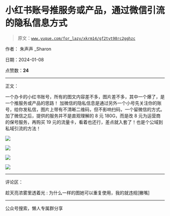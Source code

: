 # 小红书账号推服务或产品，通过微信引流的隐私信息方式

> 原文：[`www.yuque.com/for_lazy/xkrm14/gf2tyt98rc2gghzc`](https://www.yuque.com/for_lazy/xkrm14/gf2tyt98rc2gghzc)

作者： 朱声声 _Sharon

日期：2024-01-08

点赞数：**24**

* * *

正文：

一个办卡的小红书账号，所有的图文内容差不多，图片差不多，其中一个爆了，是一个推服务或产品的思路！
加微信的隐私信息是通过另外一个小号先关注你的账号，给你发私信，图片上带有不清晰二维码，但不影响扫码，一个留微信的方式。
加了微信之后，提供的服务并不是直观理解的 8 元 180G，而是改 8 元为运营商的保号服务，再购买 19 元的流量卡，看着也还行，差点就入套了！也是个公域到私域引流的方法！

![](img/54bb146e174541f31190290265b2e360.png)

![](img/beed2d53a3a951a197edf3ed8df70a72.png)

![](img/19b4f46c2737acb98430055d0e65c695.png)

![](img/e4fd10f03020df40865dc730e3cb4b12.png)

* * *

评论区：

趁天亮浓雾里透着光 : 为什么一样的图她可以重复使用，我的就违规[撇嘴]

* * *

公众号搜索，懒人专属群分享